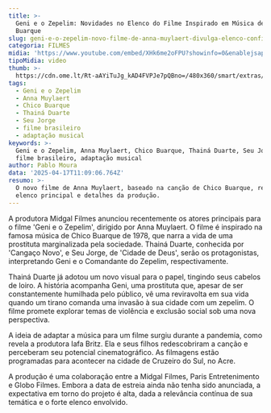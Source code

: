 ```yaml
---
title: >-
  Geni e o Zepelim: Novidades no Elenco do Filme Inspirado em Música de Chico
  Buarque
slug: geni-e-o-zepelim-novo-filme-de-anna-muylaert-divulga-elenco-confira
categoria: FILMES
midia: 'https://www.youtube.com/embed/XHk6me2oFPU?showinfo=0&enablejsapi=1'
tipoMidia: video
thumb: >-
  https://cdn.ome.lt/Rt-aAYiTuJg_kAD4FVPJe7pQBno=/480x360/smart/extras/conteudos/Captura_de_tela_2025-04-17_072758.png
tags:
  - Geni e o Zepelim
  - Anna Muylaert
  - Chico Buarque
  - Thainá Duarte
  - Seu Jorge
  - filme brasileiro
  - adaptação musical
keywords: >-
  Geni e o Zepelim, Anna Muylaert, Chico Buarque, Thainá Duarte, Seu Jorge,
  filme brasileiro, adaptação musical
author: Pablo Moura
data: '2025-04-17T11:09:06.764Z'
resumo: >-
  O novo filme de Anna Muylaert, baseado na canção de Chico Buarque, revela seu
  elenco principal e detalhes da produção.
---
```


A produtora Midgal Filmes anunciou recentemente os atores principais para o filme 'Geni e o Zepelim', dirigido por Anna Muylaert. O filme é inspirado na famosa música de Chico Buarque de 1978, que narra a vida de uma prostituta marginalizada pela sociedade. Thainá Duarte, conhecida por 'Cangaço Novo', e Seu Jorge, de 'Cidade de Deus', serão os protagonistas, interpretando Geni e o Comandante do Zepelim, respectivamente.

Thainá Duarte já adotou um novo visual para o papel, tingindo seus cabelos de loiro. A história acompanha Geni, uma prostituta que, apesar de ser constantemente humilhada pelo público, vê uma reviravolta em sua vida quando um tirano comanda uma invasão à sua cidade com um zepelim. O filme promete explorar temas de violência e exclusão social sob uma nova perspectiva.

A ideia de adaptar a música para um filme surgiu durante a pandemia, como revela a produtora Iafa Britz. Ela e seus filhos redescobriram a canção e perceberam seu potencial cinematográfico. As filmagens estão programadas para acontecer na cidade de Cruzeiro do Sul, no Acre.

A produção é uma colaboração entre a Midgal Filmes, Paris Entretenimento e Globo Filmes. Embora a data de estreia ainda não tenha sido anunciada, a expectativa em torno do projeto é alta, dada a relevância contínua de sua temática e o forte elenco envolvido.
